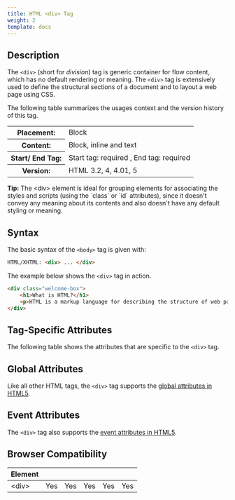 ```yaml
---
title: HTML <div> Tag
weight: 2
template: docs
---
```


## Description

The `<div>` (short for *division*) tag is generic container for flow content, which has no default rendering or meaning. The `<div>` tag is extensively used to define the structural sections of a document and to layout a web page using CSS.

The following table summarizes the usages context and the version history of this tag.

<table style="width:100%">
  <tr>
    <th>Placement:</th>
    <td>Block</td>
  </tr>
  <tr>
    <th>Content:</th>
    <td>Block, inline and text</td>
  </tr>
  <tr>
    <th>Start/ End Tag:</th>
    <td>Start tag: required , End tag: required</td>
  </tr>
    <tr>
    <th>Version:</th>
    <td>HTML 3.2, 4, 4.01, 5</td>
  </tr>
</table>	

<div class="tip">
<p><strong>Tip:</strong> The &lt;div&gt; element is ideal for grouping elements for associating the styles and scripts (using the `class` or `id` attributes), since it doesn't convey any meaning about its contents and also doesn't have any default styling or meaning.</p>
</div>

## Syntax

The basic syntax of the `<body>` tag is given with:

```html
HTML/XHTML: <div> ... </div>
```

The example below shows the `<div>` tag in action.

```html
<div class="welcome-box">
    <h1>What is HTML?</h1>
    <p>HTML is a markup language for describing the structure of web pages.</p>
</div>
```

## Tag-Specific Attributes
The following table shows the attributes that are specific to the `<div>` tag.


## Global Attributes

Like all other HTML tags, the `<div>` tag supports the [global attributes in HTML5](https://www.tutorialrepublic.com/html-reference/html5-global-attributes.php).

## Event Attributes

The `<div>` tag also supports the [event attributes in HTML5](https://www.tutorialrepublic.com/html-reference/html5-event-attributes.php).
## Browser Compatibility
|  Element |<i class="chrome"></i>    | <i class="ie"></i>   | <i class="firefox"></i>   |  <i class="safari"></i>  | <i class="opera"></i>   |
| ------------ | ------------ | ------------ | ------------ | ------------ | ------------ |
| &lt;div&gt;  |Yes   |Yes   |Yes   |Yes   |Yes   |

